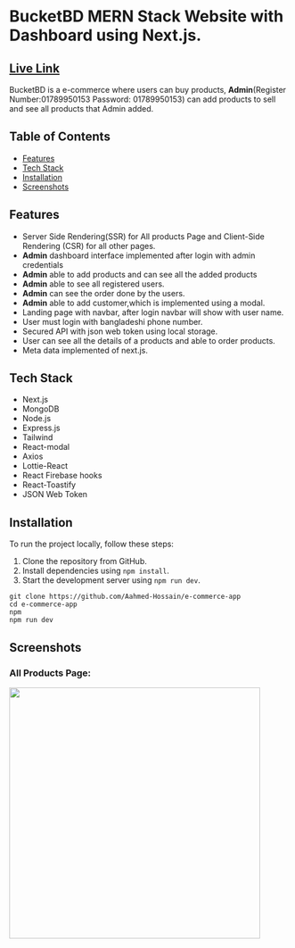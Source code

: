 # BucketBD MERN Stack Website with Dashboard using Next.js.

## [Live Link](https://bucket-bd.vercel.app/)
BucketBD is a e-commerce where users can buy products, **Admin**(Register Number:01789950153 Password: 01789950153) can add products to sell and see all products that Admin added.

## Table of Contents

- [Features](#features)
- [Tech Stack](#tech-stack)
- [Installation](#installation)
- [Screenshots](#screenshots)

## Features
- Server Side Rendering(SSR) for All products Page and Client-Side Rendering (CSR) for all other pages.
- **Admin** dashboard interface implemented after login with admin credentials
- **Admin** able to add products and can see all the added products
- **Admin** able to see all registered users.
- **Admin** can see the order done by the users.
- **Admin** able to add customer,which is implemented using a modal.
- Landing page with navbar, after login navbar will show with user name.
- User must login with bangladeshi phone number.
- Secured API with json web token using local storage.
- User can see all the details of a products and able to order products.
- Meta data implemented of next.js.

## Tech Stack
- Next.js
- MongoDB
- Node.js
- Express.js
- Tailwind
- React-modal
- Axios
- Lottie-React
- React Firebase hooks
- React-Toastify
- JSON Web Token

## Installation

To run the project locally, follow these steps:

1. Clone the repository from GitHub.
2. Install dependencies using `npm install`.
3. Start the development server using `npm run dev`.

```bas
git clone https://github.com/Aahmed-Hossain/e-commerce-app
cd e-commerce-app
npm
npm run dev
```


## Screenshots

<h3>All Products Page: </h3>
<img src="https://i.ibb.co/TH5L2tC/sc-bucket.png" width="450px"/>


